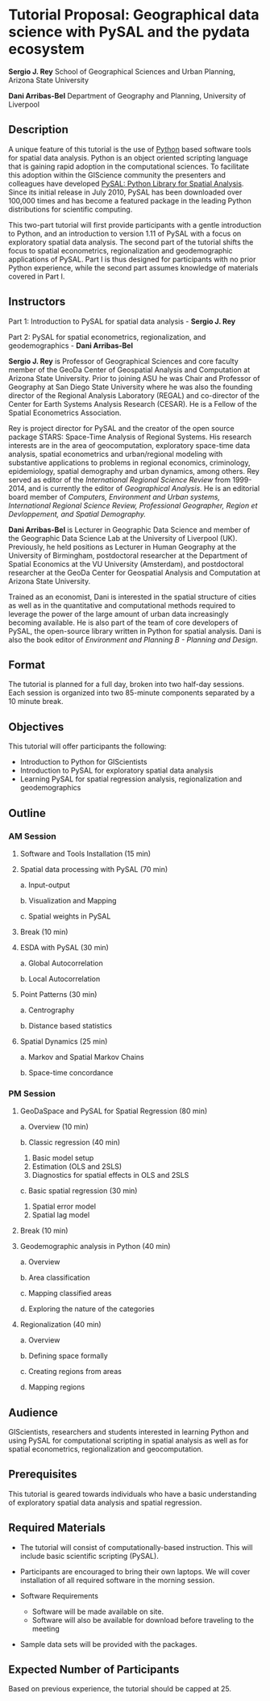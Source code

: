 # Tutorial Proposal: Geographical data science with PySAL and the pydata ecosystem

**Sergio J. Rey**  School of Geographical Sciences and Urban Planning, Arizona State University

**Dani Arribas-Bel** Department of Geography and Planning, University of Liverpool



## Description

A unique feature of this tutorial is the use of [Python] based software tools for
spatial data analysis. Python is an object oriented scripting language that is
gaining rapid adoption in the computational sciences.  To facilitate this
adoption within the GIScience community the presenters and colleagues have
developed [PySAL: Python Library for Spatial Analysis]. Since its initial release
in July 2010, PySAL has been downloaded over 100,000 times and has become a
featured package in the leading Python distributions for scientific computing.


This two-part tutorial will first provide participants with a gentle
introduction to Python, and an introduction to version 1.11 of PySAL with a
focus on  exploratory spatial data analysis.  The second part of the tutorial
shifts the focus to spatial econometrics, regionalization and geodemographic
applications of PySAL.  Part I is thus designed for participants with no prior
Python experience, while the second part assumes knowledge of materials covered
in Part I.

[Python]: http://python.org
[PySAL: Python Library for Spatial Analysis]: http://pysal.org

## Instructors

Part 1: Introduction to PySAL for spatial data analysis - **Sergio J. Rey**

Part 2: PySAL for spatial econometrics, regionalization, and geodemographics - **Dani Arribas-Bel**

**Sergio J. Rey** is Professor of Geographical Sciences and core faculty member
of the GeoDa Center of Geospatial Analysis and Computation at Arizona State
University. Prior to joining ASU he was Chair and Professor of Geography at San
Diego State University where he was also the founding director of the Regional
Analysis Laboratory (REGAL) and co-director of the Center for Earth Systems
Analysis Research (CESAR).  He is a Fellow of the Spatial Econometrics
Association.

Rey is project director for PySAL and the creator of the open source package
STARS: Space-Time Analysis of Regional Systems. His research interests are in
the area of geocomputation, exploratory space-time data analysis, spatial
econometrics and urban/regional modeling with substantive applications to
problems in regional economics, criminology, epidemiology, spatial demography
and urban dynamics, among others. Rey served as editor of the *International
Regional Science Review* from 1999-2014, and is currently the editor of
*Geographical Analysis*. He  is an editorial board member of *Computers,
Environment and Urban systems,  International Regional Science Review,
Professional Geographer, Region et Devloppement, and Spatial Demography.*

**Dani Arribas-Bel** is Lecturer in Geographic Data Science and member of
the Geographic Data Science Lab at the University of Liverpool (UK). Previously,
he held positions as Lecturer in Human Geography at the University of Birmingham,
postdoctoral researcher at the Department of Spatial Economics at the VU University
(Amsterdam), and postdoctoral researcher at the GeoDa Center for Geospatial 
Analysis and Computation at Arizona State University. 

Trained as an economist, Dani is interested in the spatial structure of cities as well
as in the quantitative and computational methods required to leverage the power of the 
large amount of urban data increasingly becoming available. He is also part of the team
of core developers of PySAL, the open-source library written in Python for spatial
analysis. Dani is also the book editor of *Environment and Planning B -
Planning and Design*.


## Format

The tutorial is planned for a full day, broken into two half-day
sessions. Each session is organized into two 85-minute components
separated by a 10 minute break.

## Objectives

This tutorial will offer participants the following:

-   Introduction to Python for GIScientists
-   Introduction to PySAL for exploratory spatial data analysis
-   Learning PySAL for spatial regression analysis, regionalization and geodemographics

## Outline

### AM Session

1. Software and Tools Installation (15 min)

2. Spatial data processing with PySAL (70 min)

   a. Input-output

   b. Visualization and Mapping

   c. Spatial weights in PySAL

4. Break (10 min)

4. ESDA with PySAL (30 min)

   a. Global Autocorrelation

   b. Local Autocorrelation

5. Point Patterns (30 min)
 
   a. Centrography

   b. Distance based statistics

6. Spatial Dynamics (25 min)

   a. Markov and Spatial Markov Chains

   b. Space-time concordance

### PM Session

1.  GeoDaSpace and PySAL for Spatial Regression (80 min)

    a.  Overview (10 min)

    b.  Classic regression (40 min)

      1.  Basic model setup
      2. Estimation (OLS and 2SLS)
      3. Diagnostics for spatial effects in OLS and 2SLS

    c.  Basic spatial regression (30 min)

      1.  Spatial error model
      2. Spatial lag model

2.  Break (10 min)

3.  Geodemographic analysis in Python (40 min)

    a.  Overview

    b.  Area classification

    c.  Mapping classified areas

    d.  Exploring the nature of the categories

4.  Regionalization (40 min)

    a.  Overview

    b.  Defining space formally

    c.  Creating regions from areas

    d.  Mapping regions

## Audience

GIScientists, researchers and students interested in learning Python and using
PySAL for computational scripting in spatial analysis as well as for spatial
econometrics, regionalization and geocomputation.

## Prerequisites

This tutorial is geared towards individuals who have a basic
understanding of exploratory spatial data analysis and spatial
regression.

## Required Materials

-   The tutorial will consist of computationally-based instruction. This
    will include basic scientific scripting (PySAL).

-   Participants are encouraged to bring their own laptops. We will
    cover installation of all required software in the morning session.


-   Software Requirements

    -   Software will be made available on site.
    -   Software will also be available for download before traveling to the meeting


-   Sample data sets will be provided with the packages.

## Expected Number of Participants

Based on previous experience, the tutorial should be capped at 25.
